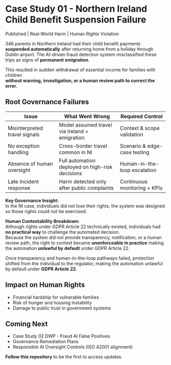 
# Case Study 01 - Northern Ireland Child Benefit Suspension Failure
 Published |  Real-World Harm |  Human Rights Violation

346 parents in Northern Ireland had their child benefit payments **suspended automatically** after returning home from a holiday through Dublin airport.
The AI-driven fraud detection system misclassified these trips as signs of **permanent emigration**.

This resulted in sudden withdrawal of essential income for families with children  
**without warning, investigation, or a human review path to correct the error.**

##  Root Governance Failures
| Issue | What Went Wrong | Required Control |
|------|----------------|----------------|
| Misinterpreted travel signals | Model assumed travel via Ireland = emigration | Context & scope validation |
| No exception handling | Cross-border travel common in NI | Scenario & edge-case testing |
| Absence of human oversight | Full automation deployed on high-risk decisions | Human-in-the-loop escalation |
| Late incident response | Harm detected only after public complaints | Continuous monitoring + KPIs |

 **Key Governance Insight:**  
 In the NI case, individuals did not lose their rights, the system was designed so those rights could not be exercised.  

**Human Contestability Breakdown:**  
Although rights under GDPR Article 22 technically existed, individuals had **no practical way** to challenge the automated decision.  
Because the system did not provide transparency, notification, or a human review path, the right to contest became **unenforceable in practice** making the automation **unlawful by default** under GDPR Article 22.

Once transparency and human-in-the-loop pathways failed, protection shifted from the individual to the regulator, making the automation unlawful by default under **GDPR Article 22**.

##  Impact on Human Rights
- Financial hardship for vulnerable families  
- Risk of hunger and housing instability  
- Damage to public trust in government systems

##  Coming Next
- Case Study 02 DWP - Fraud AI False Positives  
- Governance Remediation Plans  
- Responsible AI Oversight Controls (ISO 42001 alignment)

 **Follow this repository** to be the first to access updates.

